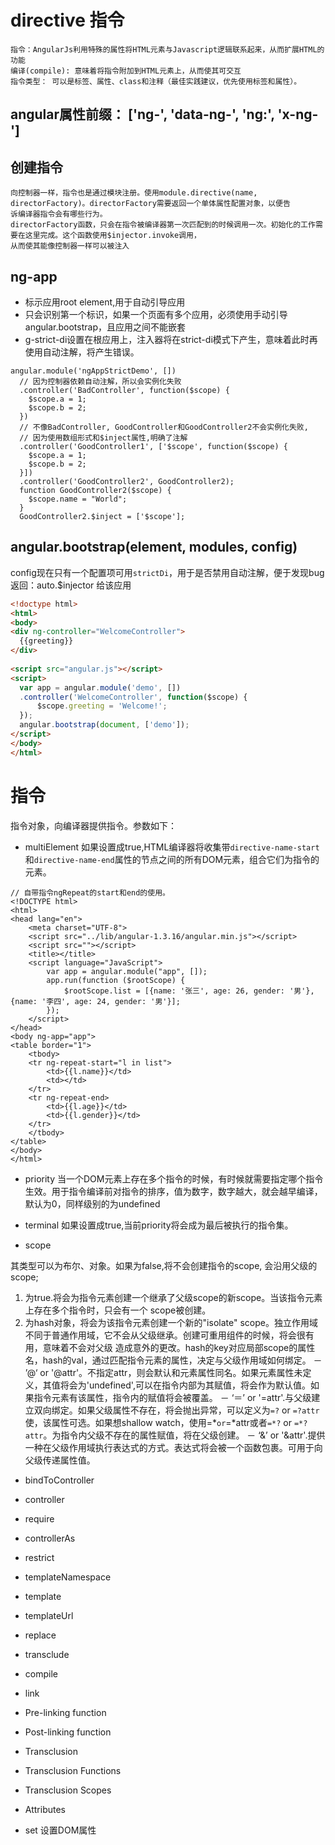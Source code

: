 # directive 指令
>
    指令：AngularJs利用特殊的属性将HTML元素与Javascript逻辑联系起来，从而扩展HTML的功能
    编译(compile): 意味着将指令附加到HTML元素上，从而使其可交互
    指令类型： 可以是标签、属性、class和注释（最佳实践建议，优先使用标签和属性）。
 
## angular属性前缀： ['ng-', 'data-ng-', 'ng:', 'x-ng-']
## 创建指令
>
    向控制器一样，指令也是通过模块注册。使用module.directive(name, directorFactory)。directorFactory需要返回一个单体属性配置对象，以便告
    诉编译器指令会有哪些行为。
    directorFactory函数，只会在指令被编译器第一次匹配到的时候调用一次。初始化的工作需要在这里完成。这个函数使用$injector.invoke调用，
    从而使其能像控制器一样可以被注入


## ng-app
* 标示应用root element,用于自动引导应用
* 只会识别第一个标识，如果一个页面有多个应用，必须使用手动引导 angular.bootstrap，且应用之间不能嵌套
* g-strict-di设置在根应用上，注入器将在strict-di模式下产生，意味着此时再使用自动注解，将产生错误。
```
angular.module('ngAppStrictDemo', [])                                                            
  // 因为控制器依赖自动注解，所以会实例化失败
  .controller('BadController', function($scope) {                                                
    $scope.a = 1;                                                                                
    $scope.b = 2;                                                                                
  })                                                                                             
  // 不像BadController, GoodController和GoodController2不会实例化失败, 
  // 因为使用数组形式和$inject属性,明确了注解 
  .controller('GoodController1', ['$scope', function($scope) {                                   
    $scope.a = 1;                                                                                
    $scope.b = 2;                                                                                
  }])                                                                                            
  .controller('GoodController2', GoodController2);                                               
  function GoodController2($scope) {                                                             
    $scope.name = "World";                                                                       
  }                                                                                              
  GoodController2.$inject = ['$scope'];                                                          
```

## angular.bootstrap(element, modules, config)

config现在只有一个配置项可用`strictDi`，用于是否禁用自动注解，便于发现bug
返回：auto.$injector 给该应用

```html                                                       
<!doctype html>                                               
<html>                                                        
<body>                                                        
<div ng-controller="WelcomeController">                       
  {{greeting}}                                                
</div>                                                        
                                                              
<script src="angular.js"></script>                            
<script>                                                      
  var app = angular.module('demo', [])                        
  .controller('WelcomeController', function($scope) {         
      $scope.greeting = 'Welcome!';                           
  });                                                         
  angular.bootstrap(document, ['demo']);                      
</script>                                                     
</body>                                                       
</html>                                                       
```                   
         
# 指令
指令对象，向编译器提供指令。参数如下：

* multiElement  如果设置成true,HTML编译器将收集带`directive-name-start` 和`directive-name-end`属性的节点之间的所有DOM元素，组合它们为指令的元素。
```
// 自带指令ngRepeat的start和end的使用。
<!DOCTYPE html>
<html>
<head lang="en">
    <meta charset="UTF-8">
    <script src="../lib/angular-1.3.16/angular.min.js"></script>
    <script src=""></script>
    <title></title>
    <script language="JavaScript">
        var app = angular.module("app", []);
        app.run(function ($rootScope) {
            $rootScope.list = [{name: '张三', age: 26, gender: '男'}, {name: '李四', age: 24, gender: '男'}];
        });
    </script>
</head>
<body ng-app="app">
<table border="1">
    <tbody>
    <tr ng-repeat-start="l in list">
        <td>{{l.name}}</td>
        <td></td>
    </tr>
    <tr ng-repeat-end>
        <td>{{l.age}}</td>
        <td>{{l.gender}}</td>
    </tr>
    </tbody>
</table>
</body>
</html>
```

* priority  当一个DOM元素上存在多个指令的时候，有时候就需要指定哪个指令生效。用于指令编译前对指令的排序，值为数字，数字越大，就会越早编译，默认为0，同样级别的为undefined

* terminal  如果设置成true,当前priority将会成为最后被执行的指令集。

* scope 
> 
   其类型可以为布尔、对象。如果为false,将不会创建指令的scope, 会沿用父级的scope;
   1. 为true.将会为指令元素创建一个继承了父级scope的新scope。当该指令元素上存在多个指令时，只会有一个 scope被创建。
   2. 为hash对象，将会为该指令元素创建一个新的"isolate" scope。独立作用域不同于普通作用域，它不会从父级继承。创建可重用组件的时候，将会很有用，意味着不会对父级
   造成意外的更改。hash的key对应局部scope的属性名，hash的val，通过匹配指令元素的属性，决定与父级作用域如何绑定。
   － ’@‘ or '@attr'。不指定attr，则会默认和元素属性同名。如果元素属性未定义，其值将会为'undefined',可以在指令内部为其赋值，将会作为默认值。如果指令元素有该属性，指令内的赋值将会被覆盖。
   － ‘＝’ or '=attr'.与父级建立双向绑定。如果父级属性不存在，将会抛出异常，可以定义为`=?` or `=?attr`使，该属性可选。如果想shallow watch，使用=*` or `=*attr或者`=*?` or `=*?attr`。为指令内父级不存在的属性赋值，将在父级创建。
   － ‘&’ or '&attr'.提供一种在父级作用域执行表达式的方式。表达式将会被一个函数包裹。可用于向父级传递属性值。
* bindToController  

* controller

* require

* controllerAs

* restrict

* templateNamespace

* template

* templateUrl

* replace

* transclude

* compile

* link

* Pre-linking function

* Post-linking function

* Transclusion

* Transclusion Functions

* Transclusion Scopes

* Attributes

* set 设置DOM属性
         
         
